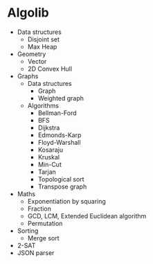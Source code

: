 # Algolib

- Data structures
    - Disjoint set
    - Max Heap
- Geometry
    - Vector
    - 2D Convex Hull
- Graphs
    - Data structures
        - Graph
        - Weighted graph
    - Algorithms
        - Bellman-Ford
        - BFS
        - Dijkstra
        - Edmonds-Karp
        - Floyd-Warshall
        - Kosaraju
        - Kruskal
        - Min-Cut
        - Tarjan
        - Topological sort
        - Transpose graph
- Maths
    - Exponentiation by squaring
    - Fraction
    - GCD, LCM, Extended Euclidean algorithm
    - Permutation
- Sorting
    - Merge sort
- 2-SAT
- JSON parser
